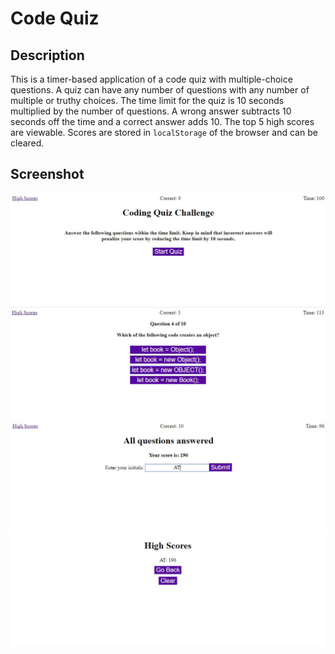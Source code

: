 # Code Quiz

## Description
This is a timer-based application of a code quiz with multiple-choice questions. A quiz can have any number of questions with any number of multiple or truthy choices. The time limit for the quiz is 10 seconds multiplied by the number of questions. A wrong answer subtracts 10 seconds off the time and a correct answer adds 10. The top 5 high scores are viewable. Scores are stored in `localStorage` of the browser and can be cleared.

## Screenshot

![](ss1.jpg)
![](ss2.jpg)
![](ss3.jpg)
![](ss4.jpg)
